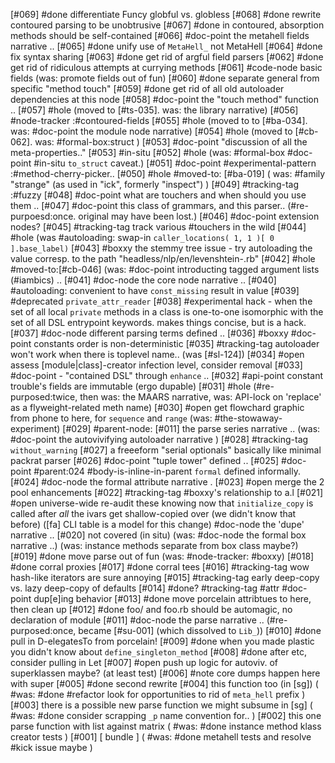 [#069]       #done differentiate Funcy globful vs. globless
[#068]       #done rewrite contoured parsing to be unobtrusive
[#067]       #done in contoured, absorption methods should be self-contained
[#066]       #doc-point the metahell fields narrative ..
[#065]       #done unify use of `MetaHell_` not MetaHell
[#064]       #done fix syntax sharing
[#063]       #done get rid of argful field parsers
[#062]       #done get rid of ridiculous attempts at currying methods
[#061]       #code-node basic fields (was: promote fields out of fun)
[#060]       #done separate general from specific "method touch"
[#059]       #done get rid of all old autoloader dependencies at this node
[#058]       #doc-point the "touch method" function ..
[#057] #hole (moved to [#ts-035]. was: the library narrative)
[#056]       #node-tracker :#contoured-fields
[#055] #hole (moved to to [#ba-034]. was: #doc-point the module node narrative)
[#054] #hole (moved to [#cb-062]. was: #formal-box:struct )
[#053]       #doc-point "discussion of all the meta-properties.."
[#053]       #in-situ
[#052] #hole (was: #formal-box #doc-point #in-situ `to_struct` caveat.)
[#051]       #doc-point #experimental-pattern :#method-cherry-picker..
[#050] #hole #moved-to: [#ba-019]
             ( was:  #family "strange" (as used in "ick", formerly "inspect") )
[#049]       #tracking-tag :#fuzzy
[#048]       #doc-point what are touchers and when should you use them ..
[#047]       #doc-point this class of grammars, and this parser..
             (#re-purpoesd:once. original may have been lost.)
[#046]       #doc-point extension nodes?
[#045]       #tracking-tag track various #touchers in the wild
[#044] #hole (was #autoloading: swap-in `caller_locations( 1, 1 )[ 0 ].base_label)`
[#043]       #boxxy the stemmy tree issue - try autoloading the value corresp.
               to the path "headless/nlp/en/levenshtein-.rb"
[#042] #hole #moved-to:[#cb-046]  (was: #doc-point introducting tagged argument lists (#iambics) ..
[#041]       #doc-node the core node narrative ..
[#040]       #autoloading: convenient to have `const_missing` result in value
[#039]       #deprecated `private_attr_reader`
[#038]       #experimental hack - when the set of all local `private` methods
               in a class is one-to-one isomorphic with the set of all DSL
               entrypoint keywords. makes things concise, but is a hack.
[#037]       #doc-node different parsing terms defined ..
[#036]       #boxxy #doc-point constants order is non-deterministic
[#035]       #tracking-tag autoloader won't work when there is toplevel name..
               (was [#sl-124])
[#034] #open assess [module|class]-creator infection level, consider removal
[#033]       #doc-point - "contained DSL" through `enhance` ..
[#032]       #api-point constant trouble's fields are immutable (ergo dupable)
[#031] #hole (#re-purposed:twice, then was: the MAARS narrative,
               was: API-lock on 'replace' as a flyweight-related meth name)
[#030] #open get flowchard graphic from phone to here, for `sequence` and `range`
             (was: #the-stowaway-experiment)
[#029]       #parent-node: [#011] the parse series narrative ..
             (was: #doc-point the autovivifying autoloader narrative )
[#028]       #tracking-tag `without_warning`
[#027]       a freeeform "serial optionals" basically like minimal packrat parser
[#026]       #doc-point "tuple tower" defined ..
[#025]       #doc-point #parent:024 #body-is-inline-in-parent
               `formal` defined informally.
[#024]       #doc-node the formal attribute narrative .
[#023] #open merge the 2 pool enhancements
[#022]       #tracking-tag #boxxy's relationship to a.l
[#021] #open universe-wide re-audit these knowing now that `initialize_copy`
             is called after *all* the ivars get shallow-copied over
             (we didn't know that before) ([fa] CLI table is a model for
             this change)
             #doc-node the 'dupe' narrative ..
[#020]       not covered (in situ)
             (was: #doc-node the formal box narrative ..)
             (was: instance methods separate from box class maybe?)
[#019]       #done move parse out of fun (was: #node-tracker: #boxxy)
[#018]       #done corral proxies
[#017]       #done corral tees
[#016]       #tracking-tag wow hash-like iterators are sure annoying
[#015]       #tracking-tag early deep-copy vs. lazy deep-copy of defaults
[#014] #done? #tracking-tag #attr #doc-point dup[e]ing behavior
[#013]       #done move porcelain attribtues to here, then clean up
[#012]       #done foo/ and foo.rb should be automagic, no declaration of module
[#011]       #doc-node the parse narrative ..
             (#re-purposed:once, became [#su-001] (which dissolved to `Lib_`))
[#010]       #done pull in D-elegatesTo from porcelain!
[#009]       #done when you made plastic you didn't know about `define_singleton_method`
[#008]       #done after etc, consider pulling in Let
[#007] #open push up logic for autoviv. of superklassen maybe? (at least test)
[#006]       #note core dumps happen here with super
[#005]       #done second rewrite
[#004]       this function too (in [sg])
             ( #was: #done #refactor look for opportunities to rid of
               `meta_hell` prefix )
[#003]       there is a possible new parse function we might subsume in [sg]
             ( #was: #done consider scrapping `_p` name convention for.. )
[#002]       this one parse function with list against matrix
             ( #was: #done instance method klass creator tests )
[#001]       [ bundle ]
             ( #was: #done metahell tests and resolve #kick issue maybe )
